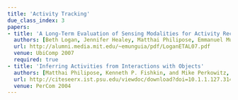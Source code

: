 ```yaml
---
title: 'Activity Tracking'
due_class_index: 3
papers:
- title: 'A Long-Term Evaluation of Sensing Modalities for Activity Recognition'
  authors: [Beth Logan, Jennifer Healey, Matthai Philipose, Emmanuel Munguia Tapia, and Stephen Intille]
  url: http://alumni.media.mit.edu/~emunguia/pdf/LoganETAL07.pdf
  venue: UbiComp 2007
  required: true
- title: 'Inferring Activities from Interactions with Objects'
  authors: [Matthai Philipose, Kenneth P. Fishkin, and Mike Perkowitz, Donald J. Patterson, Dieter Fox, Henry Kautz, Dirk Hahnel]
  url: http://citeseerx.ist.psu.edu/viewdoc/download?doi=10.1.1.127.3149&rep=rep1&type=pdf
  venue: PerCom 2004
---
```

<!-- - title: 'Ensembles of Multiple Sensors for Human Energy Expenditure Estimation'
  authors: [Hristijan Gjoreski, Bostjan Kaluza, Matjaz Gams, Radoje Milic, Mitja Lustrek]
  url: https://www.researchgate.net/publication/259340947_Ensembles_of_Multiple_Sensors_for_Human_Energy_Expenditure_Estimation
  venue: UbiComp 2013 -->